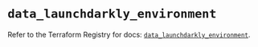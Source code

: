 # `data_launchdarkly_environment`

Refer to the Terraform Registry for docs: [`data_launchdarkly_environment`](https://registry.terraform.io/providers/launchdarkly/launchdarkly/2.23.0/docs/data-sources/environment).
